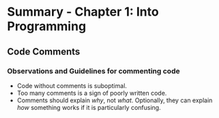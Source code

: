 # Summary - Chapter 1: Into Programming

## Code Comments

### Observations and Guidelines for commenting code

* Code without comments is suboptimal.
* Too many comments is a sign of poorly written code.
* Comments should explain _why_, not _what_. Optionally, they can explain _how_ something works if it is particularly confusing.